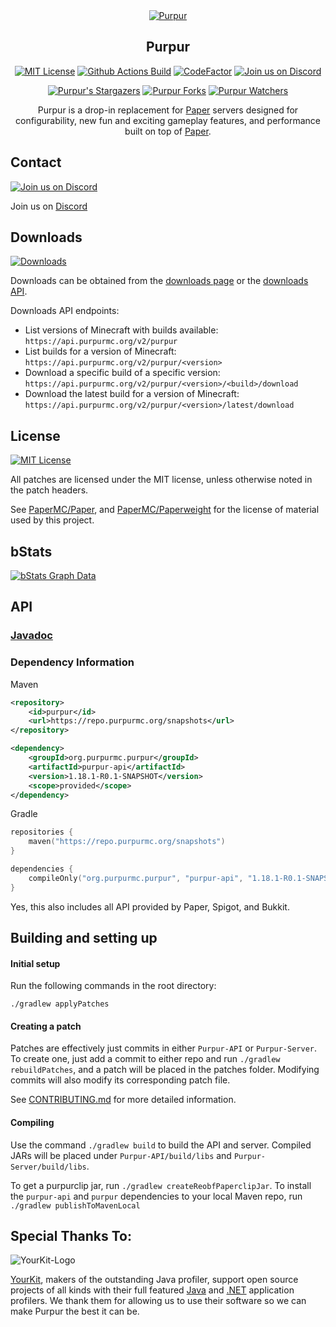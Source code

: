 <div align="center">
<a href="https://purpurmc.org"><img src="https://repository-images.githubusercontent.com/184300222/14b11480-3303-11eb-8ca4-ea5711d942fb" alt="Purpur"></a>

## Purpur

[![MIT License](https://img.shields.io/github/license/PurpurMC/Purpur?&logo=github)](LICENSE)
[![Github Actions Build](https://img.shields.io/github/workflow/status/PurpurMC/purpur/Build?event=push&logo=github)](https://purpurmc.org/downloads/)
[![CodeFactor](https://www.codefactor.io/repository/github/PurpurMC/purpur/badge)](https://www.codefactor.io/repository/github/PurpurMC/purpur)
[![Join us on Discord](https://img.shields.io/discord/685683385313919172.svg?label=&logo=discord&logoColor=ffffff&color=7389D8&labelColor=6A7EC2)](https://purpurmc.org/discord)

[![Purpur's Stargazers](https://img.shields.io/github/stars/PurpurMC/Purpur?label=stars&logo=github)](https://github.com/PurpurMC/Purpur/stargazers)
[![Purpur Forks](https://img.shields.io/github/forks/PurpurMC/Purpur?label=forks&logo=github)](https://github.com/PurpurMC/Purpur/network/members)
[![Purpur Watchers](https://img.shields.io/github/watchers/PurpurMC/Purpur?label=watchers&logo=github)](https://github.com/PurpurMC/Purpur/watchers)

Purpur is a drop-in replacement for [Paper](https://github.com/PaperMC/Paper) servers designed for configurability, new fun and exciting gameplay features, and performance built on top of [Paper](https://github.com/PaperMC/Paper/).

</div>

## Contact
[![Join us on Discord](https://img.shields.io/discord/685683385313919172.svg?label=&logo=discord&logoColor=ffffff&color=7389D8&labelColor=6A7EC2)](https://discord.gg/mtAAnkk)

Join us on [Discord](https://discord.gg/mtAAnkk)

## Downloads
[![Downloads](https://img.shields.io/github/workflow/status/PurpurMC/purpur/Build?event=push&label=Downloads&logo=github)](https://purpurmc.org/downloads)

Downloads can be obtained from the [downloads page](https://purpurmc.org/downloads/) or the [downloads API](https://api.purpurmc.org).

Downloads API endpoints:
 * List versions of Minecraft with builds available:
   `https://api.purpurmc.org/v2/purpur`
 * List builds for a version of Minecraft:
   `https://api.purpurmc.org/v2/purpur/<version>`
 * Download a specific build of a specific version:
   `https://api.purpurmc.org/v2/purpur/<version>/<build>/download`
 * Download the latest build for a version of Minecraft:
   `https://api.purpurmc.org/v2/purpur/<version>/latest/download`

## License
[![MIT License](https://img.shields.io/github/license/PurpurMC/Purpur?&logo=github)](LICENSE)

All patches are licensed under the MIT license, unless otherwise noted in the patch headers.

See [PaperMC/Paper](https://github.com/PaperMC/Paper), and [PaperMC/Paperweight](https://github.com/PaperMC/paperweight) for the license of material used by this project.

## bStats

[![bStats Graph Data](https://bstats.org/signatures/server-implementation/Purpur.svg)](https://bstats.org/plugin/server-implementation/Purpur)


## API

### [Javadoc](https://purpurmc.org/javadoc)

### Dependency Information
Maven
```xml
<repository>
    <id>purpur</id>
    <url>https://repo.purpurmc.org/snapshots</url>
</repository>
```
```xml
<dependency>
    <groupId>org.purpurmc.purpur</groupId>
    <artifactId>purpur-api</artifactId>
    <version>1.18.1-R0.1-SNAPSHOT</version>
    <scope>provided</scope>
</dependency>
```

Gradle
```kotlin
repositories {
    maven("https://repo.purpurmc.org/snapshots")
}
```
```kotlin
dependencies {
    compileOnly("org.purpurmc.purpur", "purpur-api", "1.18.1-R0.1-SNAPSHOT")
}
```

Yes, this also includes all API provided by Paper, Spigot, and Bukkit.

## Building and setting up

#### Initial setup
Run the following commands in the root directory:

```
./gradlew applyPatches
```

#### Creating a patch
Patches are effectively just commits in either `Purpur-API` or `Purpur-Server`. 
To create one, just add a commit to either repo and run `./gradlew rebuildPatches`, and a 
patch will be placed in the patches folder. Modifying commits will also modify its 
corresponding patch file.

See [CONTRIBUTING.md](CONTRIBUTING.md) for more detailed information.


#### Compiling

Use the command `./gradlew build` to build the API and server. Compiled JARs
will be placed under `Purpur-API/build/libs` and `Purpur-Server/build/libs`.

To get a purpurclip jar, run `./gradlew createReobfPaperclipJar`.
To install the `purpur-api` and `purpur` dependencies to your local Maven repo, run `./gradlew publishToMavenLocal`

Special Thanks To:
-------------

![YourKit-Logo](https://www.yourkit.com/images/yklogo.png)

[YourKit](https://www.yourkit.com/), makers of the outstanding Java profiler,
support open source projects of all kinds with their full featured [Java](https://www.yourkit.com/java/profiler)
and [.NET](https://www.yourkit.com/.net/profiler) application profilers. We thank them for allowing us to use their
software so we can make Purpur the best it can be.

